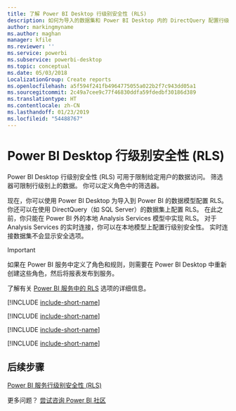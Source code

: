 ```yaml
---
title: 了解 Power BI Desktop 行级别安全性 (RLS)
description: 如何为导入的数据集和 Power BI Desktop 内的 DirectQuery 配置行级别安全性。
author: markingmyname
ms.author: maghan
manager: kfile
ms.reviewer: ''
ms.service: powerbi
ms.subservice: powerbi-desktop
ms.topic: conceptual
ms.date: 05/03/2018
LocalizationGroup: Create reports
ms.openlocfilehash: a5f594f241fb4964775055a022b2f7c943dd05a1
ms.sourcegitcommit: 2c49a7cee9c77f46830ddfa59fdedbf30186d389
ms.translationtype: HT
ms.contentlocale: zh-CN
ms.lasthandoff: 01/23/2019
ms.locfileid: "54488767"
---
```

# <a name="row-level-security-rls-with-power-bi-desktop"></a>Power BI Desktop 行级别安全性 (RLS)

Power BI Desktop 行级别安全性 (RLS) 可用于限制给定用户的数据访问。 筛选器可限制行级别上的数据。 你可以定义角色中的筛选器。

现在，你可以使用 Power BI Desktop 为导入到 Power BI 的数据模型配置 RLS。 你还可以在使用 DirectQuery（如 SQL Server）的数据集上配置 RLS。 在此之前，你只能在 Power BI 外的本地 Analysis Services 模型中实现 RLS。 对于 Analysis Services 的实时连接，你可以在本地模型上配置行级别安全性。 实时连接数据集不会显示安全选项。

> [!IMPORTANT]
> 如果在 Power BI 服务中定义了角色和规则，则需要在 Power BI Desktop 中重新创建这些角色，然后将报表发布到服务。

了解有关 [Power BI 服务中的 RLS](service-admin-rls.md) 选项的详细信息。

[!INCLUDE [include-short-name](./includes/rls-desktop-define-roles.md)]

[!INCLUDE [include-short-name](./includes/rls-desktop-view-as-roles.md)]

[!INCLUDE [include-short-name](./includes/rls-limitations.md)]

[!INCLUDE [include-short-name](./includes/rls-faq.md)]

## <a name="next-steps"></a>后续步骤

[Power BI 服务行级别安全性 (RLS)](service-admin-rls.md)  

更多问题？ [尝试咨询 Power BI 社区](http://community.powerbi.com/)